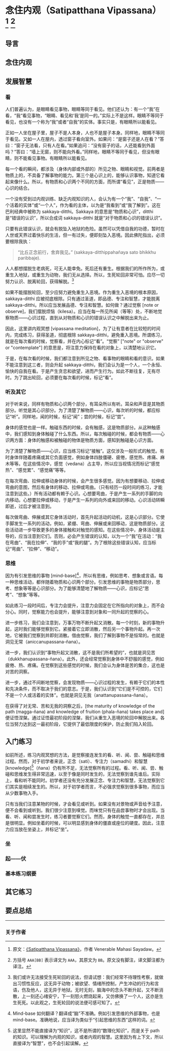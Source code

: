 # 念住内观（Satipatthana Vipassana） [^original] [^rules]

## 导言

## 念住内观

## 发展智慧

### 看

人们普遍认为，是眼睛看见事物，眼睛等同于看见。他们还认为：有一个“我”在看，“我“看见事物，“眼睛、看见和‘我’是同一的。”实际上不是这样。眼睛不等同于看见，也没有一个称为“我”或者“自我”的实体。事实只是，有眼睛所以能看见。

正如一人坐在屋子里，屋子不是人本身，人也不是屋子本身。同样地，眼睛不等同于看见。又如一人在屋内，透过窗子看向室外。如果问：“是窗子还是人在看？”答曰：“窗子无法看，只有人在看。”如果追问：“没有窗子的话，人还能看到外面吗？”答曰：“墙上无窗，则不能向外看。”同样地，眼睛不等同于看见，但没有眼睛，则不能看见事物。有眼睛所以能看见。

每一个看的瞬间，都涉及（身体内部或外部的）所见之物、眼睛和视觉。前两者是物质上的，不具备了解事物的能力。第三个是心识上的，能够认识事物，知道它看起来像什么。所以，有物质和心识两个不同的方面，而所谓“看见”，正是物质——心识的结合。

一个没有受到过内观训练、缺乏内观知识的人，会认为有一个“我”、“自我”、“一个活着的实体”或“一个人”，作为看的主体，以为是“我看到”或“我了解到”。这在巴利经典中被称为 sakkaya-ditthi。Sakkaya 的意思是“物质和心识”，ditthi 是“错误的认识”，所以合成词 sakkaya-ditthi 就是“对于物质和心识的错误认识”。

只要有此错误认识，就会有脱坠入地狱的危险。虽然可以凭借自我的功德，暂时在人世或天界过着快乐的生活，但一有过失，便即刻坠入恶境。因此佛陀指出，必须要根除我执：

> “比丘正念前行，舍弃我见。”
> (sakkaya-ditthippahañaya sato bhikkhu paribbaje).

人人都想摆脱生老病死，可无人能幸免。死后还有重生。根据我们的所作所为，或重生入地狱，或重生为动物，我们无从选择。所以，生死轮回非常可怕。应尽一切努力认识、脱离轮回，获得解脱。[^death-rebirth]

如果不能摆脱轮回，至少应努力避免重生入恶境。作为重生入恶境的根本原因，sakkaya-ditthi 应被彻底根除。只有通过圣道，即品德、专注和智慧，才能脱离 sakkaya-ditthi。所以应当发展品德、专注和智慧。如何做？通过觉察 [note or observe]，我们摆脱烦恼（kilesa）。应当在每一所见所闻（等等）处，不断地觉察物质——心识过程，直到从对物质和心识的错误认识之中解脱出来为止。

因此，这里讲内观冥想 [vipassana meditation]，为了让有意者在比较短的时间内，完成练习，获得圣道，彻底根除 sakkaya-ditthi，避免重入恶境。所谓练习，就是在每次看的时候，觉察看，并在内心标记“看”。“觉察” ["note" or "observe" or "contemplate"] 的意思是，将注意力保持在看的对象上，以清楚地认识它。

于是，在每次看的时候，我们都注意到所见之物、看事物的眼睛和看的意识。如果不能注意到这三者，则会升起 sakkaya-ditthi，我们会认为是一个人，一个永恒、愉快的自我在看。于是产生贪恋和欲望，进而产生行为。如此不断往复，无有尽时。为了跳出轮回，必须要在每次看的时候，标记“看”。

### 听及其它

对于听来说，同样有物质和心识两个部分，有耳朵所以有听。耳朵和声音是其物质部分。听觉是其心识部分。为了清楚了解物质——心识，每次听的时候，都应标记“听”。同样地，闻的时候，标记“闻”；尝的时候，标记“尝”。

身体的感觉也是一样。触碰东西的时候，会有触感，这是物质部分。从这种触感中，我们感知到身体触碰了什么东西。所以，每次触碰的时候，都会有物质——心识两方面：身体的触感和被触碰的物体是物质方面，感知到触碰是心识方面。

为了清楚了解物质——心识，应当练习标记“接触”。这仅涉及一般形式的触觉。有时身体伴随着疼痛或其它负面感觉，例如身体四肢僵硬、疲倦，感觉热、疼痛、麻木等等。在这些情况中，感觉（vedana）占主导，所以应当视情况而标记“感觉热”、“感觉累”、“感觉痛”等等。

在每次弯曲、拉伸或移动身体的时候，会产生很多感觉。因为有想要移动、拉伸或弯曲的意图，然后有身体的移动、拉伸或弯曲。（只有经历一段时间的练习，才能注意到这些。）所有活动都有赖于心识。心想要弯曲，于是产生一系列的手脚的向内移动。心想要拉伸或移动，于是产生一系列的向外或来回的移动。心识活动转瞬即逝，过后才被注意到。

每次做弯曲、伸展或其它身体活动时，首先升起活动的动机，这是心识部分。它使手脚发生一系列的活动，例如，紧绷、弯曲、伸展或来回移动，这是物质部分。这些活动进一步导致更多的身体接触和对触觉的感知。在这些情况中，身体活动是主导的，应当注意到它们。否则，必会产生错误的认知，以为一个“我”在活动：“我在弯曲”、“我在拉伸”、“我的手”或“我的腿”。为了根除这些错误认知，应当标记“弯曲”、“拉伸”、“移动”。

### 思维

因为有引发思维的事物 [mind-base][^mind-base]，所以有思维，例如思考、想象或言语。每一种思维活动，都伴随着物质和心识两个部分。引发思维的事物是物质部分，思考、想象等等是心识部分。为了能够清楚地了解物质——心识，应标记“思考”、“想象”等等。

如此练习一段时间后，专注力会提升，注意力会固定在它所指向的对象上，而不会分心。同时，觉察能力也会提升，能够注意到对象和一同升起的觉察的心。

进一步练习，我们会注意到，万事万物不断升起又消散。每一个时刻，新的事物升起，这时我们能够觉察到它。紧接着它立即消散，然后另一个事物升起。再一次地，它被我们觉察到并即刻消散。借由觉察，我们了解到事物不是恒常的。也就是洞见无常（aniccanupassana-ñana）。

进一步，我们认识到“事物升起又消散，这不是我们所希望的”，也就是洞见苦（dukkhanupassana-ñana）。此外，还会经常觉察到身体中不舒服的感觉，例如疲倦、热、疼痛。在觉察到这些感觉的时候，我们会认为身体是苦的集合，这也是对苦的洞察。

进一步，通过不间断地觉察，会发现物质——心识过程的发生，有赖于它们的本性和先决条件，而不取决于我们的意志。于是，我们认识到“它们是不可控的，它们不是一个人或活着的实体”。也就是洞见无我（anattanupassana-ñana）。

在获得了对无常、苦和无我的洞察之后，[the maturity of knowledge of the path (magga-ñana) and knowledge of fruition (phala-ñana) takes place and] 便证悟涅槃。通过证悟最初阶段的涅槃，我们从重生入恶境的轮回中解脱出来。各位当努力达到这一最初阶段，它提供了最低限度的保护，防止我们陷入轮回。

## 入门练习

如前所述，练习内观冥想的方法，是觉察接连发生的看、听、闻、尝、触碰和思维过程。然而，对于初学者来说，正念（sati）、专注力（samadhi）和智慧 [knowledge][^knowledge]（ñana）仍有所不足，无法觉察所有的过程。看、听、闻、尝、触碰和思维发生得非常迅速，以至于像是同时发生的，无法觉察到谁先谁后。实际上，看和听不能同时。初学者还没有充分发展正念、专注力和智慧，无法觉察到它们其实是相续发生的。所以，对于初学者而言，不必强求觉察到很多事物，而应当从少数事物入手。

只有当我们注意某物的时候，才会看见或听到。如果没有对景物或声音给予注意，便不会看到或听到。我们很少注意到嗅觉。而味觉只有在品尝事物时才会出现。当看、听、闻和尝发生时，练习者要觉察它们。然而，身体的触觉一直都存在，并总是很明显。例如坐着的时候，可以明显感到身体的僵直或座位的硬度。因此，注意力应当放在坐姿上，并标记“坐”。

### 坐

### 起——伏

### 基本练习纲要

## 其它练习

## 要点总结

---

### 关于作者

[^original]: 原文：[《Satipatthana Vipassana》](https://www.accesstoinsight.org/lib/authors/mahasi/wheel370.html)，作者 Venerable Mahasi Sayadaw。

[^rules]: 方括号 `AAA[BB]` 表示译文为 `AAA`，其原文为 `BB`。原文没有脚注，译文脚注都为译注。

[^death-rebirth]: 我们或许无法接受生死轮回的说法，但请试想：我们经常不待理性考察，就做出习惯性反应，这无异于动物；被欲望、情绪所控制，产生冲动的行为和言语，伤及他人，这无异于地狱。无时无刻，脑海中的念头不断升起，又不断消散，上一刻还心绪安宁，下一刻怒火燃烧起来，又仿佛换了一个人，这亦是生生死死。以此观之，生死轮回的说法便可感可知了。

[^mind-base]: Mind-base 如何翻译？翻译成“脑”不准确。例如引发思维的外部事物，也是 mind-base。准确地说，应当译为类似于“引起思维的东西”这样的词。

[^knowledge]: 这里显然不能直接译为“知识”，这不是所谓的“数理化知识”，而是关于 path 的知识。可以理解为内观的知识，或者内观的智慧。这里因为有上下文，所以直接译为“智慧”，也不会引起误解。
